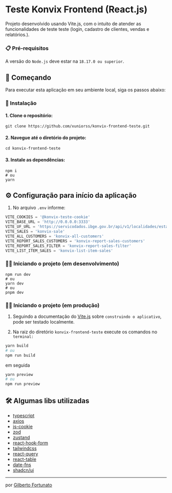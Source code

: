 # Teste Konvix Frontend (React.js)

Projeto desenvolvido usando Vite.js, com o intuito de atender as funcionalidades de teste teste (login, cadastro de clientes, vendas e relatórios.).

### 📋 Pré-requisitos

A versão do `Node.js` deve estar na `18.17.0 ou superior`.

## 🚀 Começando

Para executar esta aplicação em seu ambiente local, siga os passos abaixo:

### 🔧 Instalação

#### 1. Clone o repositório:

```shell
git clone https://github.com/xuniorss/konvix-frontend-teste.git
```

#### 2. Navegue até o diretório do projeto:

```shell
cd konvix-frontend-teste
```

#### 3. Instale as dependências:

```shell
npm i
# ou
yarn
```

## ⚙️ Configuração para início da aplicação

1. No arquivo `.env` informe:

```js
VITE_COOKIES = '@konvix-teste-cookie'
VITE_BASE_URL = 'http://0.0.0.0:3333'
VITE_UF_URL = 'https://servicodados.ibge.gov.br/api/v1/localidades/estados'
VITE_SALES = 'konvix-sale'
VITE_ALL_CUSTOMERS = 'konvix-all-customers'
VITE_REPORT_SALES_CUSTOMERS = 'konvix-report-sales-customers'
VITE_REPORT_SALES_FILTER = 'konvix-report-sales-filter'
VITE_LIST_ITEM_SALES = 'konvix-list-item-sales'
```

### 🏃‍♂️ Iniciando o projeto (em desenvolvimento)

```shell
npm run dev
# ou
yarn dev
# ou
pnpm dev
```

### 🏃‍♂️ Iniciando o projeto (em produção)

1. Seguindo a documentação do [Vite.js](https://vitejs.dev/guide/static-deploy.html#building-the-app) sobre `construindo o aplicativo`, pode ser testado localmente.

2. Na raiz do diretório `konvix-frontend-teste` execute os comandos no `terminal:`

```bash
yarn build
# ou
npm run build
```

em seguida

```bash
yarn preview
# ou
npm run preview
```

## 🛠️ Algumas libs utilizadas

-  [typescript](https://www.typescriptlang.org/)
-  [axios](https://axios-http.com/ptbr/docs/intro)
-  [js-cookie](https://www.npmjs.com/package/js-cookie)
-  [zod](https://zod.dev/)
-  [zustand](https://zustand-demo.pmnd.rs/)
-  [react-hook-form](https://react-hook-form.com/)
-  [tailwindcss](https://tailwindcss.com/)
-  [react-query](https://tanstack.com/query/v3/docs/react/overview)
-  [react-table](https://tanstack.com/table/v8)
-  [date-fns](https://date-fns.org/)
-  [shadcn/ui](https://ui.shadcn.com/docs)

---

por [Gilberto Fortunato](https://github.com/xuniorss)
